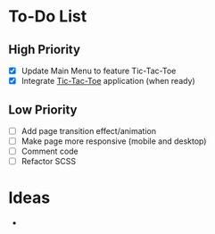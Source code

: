 # To-Do List

## High Priority

- [x] Update Main Menu to feature Tic-Tac-Toe
- [x] Integrate [Tic-Tac-Toe](https://github.com/SMelidoni/react-tictactoe-app) application (when ready)

## Low Priority

- [ ] Add page transition effect/animation
- [ ] Make page more responsive (mobile and desktop)
- [ ] Comment code
- [ ] Refactor SCSS

# Ideas

-

